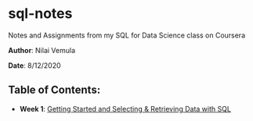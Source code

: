 # sql-notes
Notes and Assignments from my SQL for Data Science class on Coursera

**Author**: Nilai Vemula

**Date**: 8/12/2020

## Table of Contents:
- **Week 1**: [Getting Started and Selecting & Retrieving Data with SQL](week_1/Selecting_and_Retrieving_Data_with_SQL.md)
